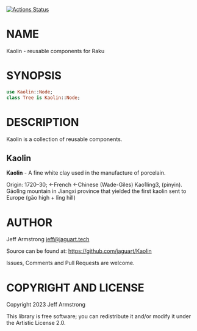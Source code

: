 [![Actions Status](https://github.com/jaguart/Kaolin/actions/workflows/test.yml/badge.svg)](https://github.com/jaguart/Kaolin/actions)

NAME
====

Kaolin - reusable components for Raku

SYNOPSIS
========

```raku
use Kaolin::Node;
class Tree is Kaolin::Node;
```

DESCRIPTION
===========

Kaolin is a collection of reusable components.

Kaolin
------

**Kaolin** - A fine white clay used in the manufacture of porcelain.

Origin: 1720–30; ←French ←Chinese (Wade-Giles) Kao1ling3, (pinyin). Gāolǐng mountain in Jiangxi province that yielded the first kaolin sent to Europe (gāo high + lǐng hill)

AUTHOR
======

Jeff Armstrong <jeff@jaguart.tech>

Source can be found at: https://github.com/jaguart/Kaolin

Issues, Comments and Pull Requests are welcome.

COPYRIGHT AND LICENSE
=====================

Copyright 2023 Jeff Armstrong

This library is free software; you can redistribute it and/or modify it under the Artistic License 2.0.

